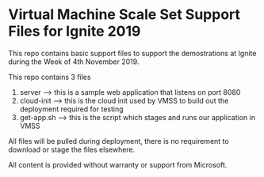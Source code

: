 # Virtual Machine Scale Set Support Files for Ignite 2019

This repo contains basic support files to support the demostrations at Ignite during the Week of 4th November 2019.

This repo contains 3 files

1. server     --> this is a sample web application that listens on port 8080
2. cloud-init --> this is the cloud init used by VMSS to build out the deployment required for testing
3. get-app.sh --> this is the script which stages and runs our application in VMSS

All files will be pulled during deployment, there is no requirement to download or stage the files elsewhere.

All content is provided without warranty or support from Microsoft.
